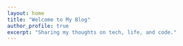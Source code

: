 ```yaml
---
layout: home
title: "Welcome to My Blog"
author_profile: true
excerpt: "Sharing my thoughts on tech, life, and code."
---
```

